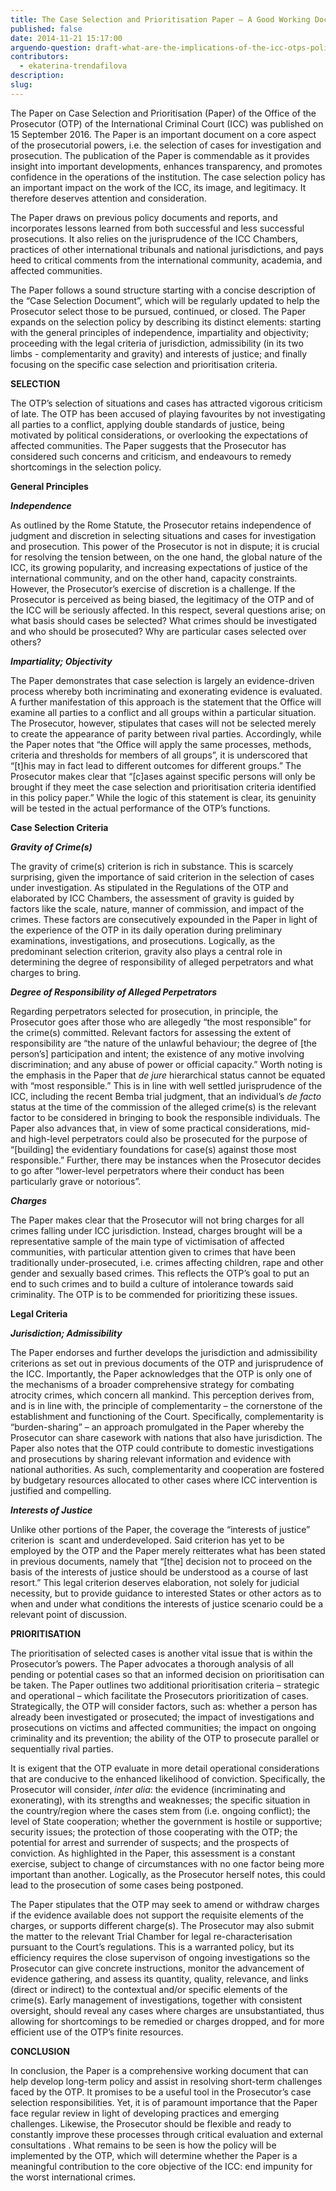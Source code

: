 ```yaml
---
title: The Case Selection and Prioritisation Paper – A Good Working Document of the Office of the Prosecutor
published: false
date: 2014-11-21 15:17:00
arguendo-question: draft-what-are-the-implications-of-the-icc-otps-policy-paper-on-case-selection-and-prioritisation-2016
contributors:
  - ekaterina-trendafilova
description:
slug:
---
```



The Paper on Case Selection and Prioritisation (Paper) of the Office of the Prosecutor (OTP) of the International Criminal Court (ICC) was published on 15 September 2016. The Paper is an important document on a core aspect of the prosecutorial powers, i.e. the selection of cases for investigation and prosecution. The publication of the Paper is commendable as it provides insight into important developments, enhances transparency, and promotes confidence in the operations of the institution. The case selection policy has an important impact on the work of the ICC, its image, and legitimacy. It therefore deserves attention and consideration.

The Paper draws on previous policy documents and reports, and incorporates lessons learned from both successful and less successful prosecutions. It also relies on the jurisprudence of the ICC Chambers, practices of other international tribunals and national jurisdictions, and pays heed to critical comments from the international community, academia, and affected communities.

The Paper follows a sound structure starting with a concise description of the “Case Selection Document”, which will be regularly updated to help the Prosecutor select those to be pursued, continued, or closed. The Paper expands on the selection policy by describing its distinct elements: starting with the general principles of independence, impartiality and objectivity; proceeding with the legal criteria of jurisdiction, admissibility (in its two limbs - complementarity and gravity) and interests of justice; and finally focusing on the specific case selection and prioritisation criteria.

**SELECTION**

The OTP’s selection of situations and cases has attracted vigorous criticism of late. The OTP has been accused of playing favourites by not investigating all parties to a conflict, applying double standards of justice, being motivated by political considerations, or overlooking the expectations of affected communities. The Paper suggests that the Prosecutor has considered such concerns and criticism, and endeavours to remedy shortcomings in the selection policy. &nbsp;

**General Principles**

***Independence***

As outlined by the Rome Statute, the Prosecutor retains independence of judgment and discretion in selecting situations and cases for investigation and prosecution. This power of the Prosecutor is not in dispute; it is crucial for resolving the tension between, on the one hand, the global nature of the ICC, its growing popularity, and increasing expectations of justice of the international community, and on the other hand, capacity constraints. However, the Prosecutor’s exercise of discretion is a challenge. If the Prosecutor is perceived as being biased, the legitimacy of the OTP and of the ICC will be seriously affected. In this respect, several questions arise; on what basis should cases be selected? What crimes should be investigated and who should be prosecuted? Why are particular cases selected over others?

***Impartiality; Objectivity***

The Paper demonstrates that case selection is largely an evidence-driven process whereby both incriminating and exonerating evidence is evaluated. A further manifestation of this approach is the statement that the Office will examine all parties to a conflict and all groups within a particular situation. The Prosecutor, however, stipulates that cases will not be selected merely to create the appearance of parity between rival parties. Accordingly, while the Paper notes that “the Office will apply the same processes, methods, criteria and thresholds for members of all groups”, it is underscored that “[t]his may in fact lead to different outcomes for different groups.” The Prosecutor makes clear that “[c]ases against specific persons will only be brought if they meet the case selection and prioritisation criteria identified in this policy paper.” While the logic of this statement is clear, its genuinity will be tested in the actual performance of the OTP’s functions.

**Case Selection Criteria**

***Gravity of Crime(s)***

The gravity of crime(s) criterion is rich in substance. This is scarcely surprising, given the importance of said criterion in the selection of cases under investigation. As stipulated in the Regulations of the OTP and elaborated by ICC Chambers, the assessment of gravity is guided by factors like the scale, nature, manner of commission, and impact of the crimes. These factors are consecutively expounded in the Paper in light of the experience of the OTP in its daily operation during preliminary examinations, investigations, and prosecutions. Logically, as the predominant selection criterion, gravity also plays a central role in determining the degree of responsibility of alleged perpetrators and what charges to bring.

***Degree of Responsibility of Alleged Perpetrators***

Regarding perpetrators selected for prosecution, in principle, the Prosecutor goes after those who are allegedly “the most responsible” for the crime(s) committed. Relevant factors for assessing the extent of responsibility are “the nature of the unlawful behaviour; the degree of [the person’s] participation and intent; the existence of any motive involving discrimination; and any abuse of power or official capacity.” Worth noting is the emphasis in the Paper that *de* *jure* hierarchical status cannot be equated with “most responsible.” This is in line with well settled jurisprudence of the ICC, including the recent Bemba trial judgment, that an individual’s *de* *facto* status at the time of the commission of the alleged crime(s) is the relevant factor to be considered in bringing to book the responsible individuals. The Paper also advances that, in view of some practical considerations, mid- and high-level perpetrators could also be prosecuted for the purpose of “[building] the evidentiary foundations for case(s) against those most responsible.” Further, there may be instances when the Prosecutor decides to go after “lower-level perpetrators where their conduct has been particularly grave or notorious”.

***Charges***

The Paper makes clear that the Prosecutor will not bring charges for all crimes falling under ICC jurisdiction. Instead, charges brought will be a representative sample of the main type of victimisation of affected communities, with particular attention given to crimes that have been traditionally under-prosecuted, i.e. crimes affecting children, rape and other gender and sexually based crimes. This reflects the OTP’s goal to put an end to such crimes and to build a culture of intolerance towards said criminality. The OTP is to be commended for prioritizing these issues.

**Legal Criteria**

***Jurisdiction; Admissibility***

The Paper endorses and further develops the jurisdiction and admissibility criterions as set out in previous documents of the OTP and jurisprudence of the ICC. Importantly, the Paper acknowledges that the OTP is only one of the mechanisms of a broader comprehensive strategy for combating atrocity crimes, which concern all mankind. This perception derives from, and is in line with, the principle of complementarity – the cornerstone of the establishment and functioning of the Court. Specifically, complementarity is “burden-sharing” – an approach promulgated in the Paper whereby the Prosecutor can share casework with nations that also have jurisdiction. The Paper also notes that the OTP could contribute to domestic investigations and prosecutions by sharing relevant information and evidence with national authorities. As such, complementarity and cooperation are fostered by budgetary resources allocated to other cases where ICC intervention is justified and compelling.

***Interests of Justice&nbsp;***

Unlike other portions of the Paper, the coverage the “interests of justice” criterion is&nbsp; scant and underdeveloped. Said criterion has yet to be employed by the OTP and the Paper merely reitterates what has been stated in previous documents, namely that “[the] decision not to proceed on the basis of the interests of justice should be understood as a course of last resort.” This legal criterion deserves elaboration, not solely for judicial necessity, but to provide guidance to interested States or other actors as to when and under what conditions the interests of justice scenario could be a relevant point of discussion.

**PRIORITISATION**

The prioritisation of selected cases is another vital issue that is within the Prosecutor’s powers. The Paper advocates a thorough analysis of all pending or potential cases so that an informed decision on prioritisation can be taken. The Paper outlines two additional prioritisation criteria – strategic and operational – which facilitate the Prosecutors prioritization of cases. Strategically, the OTP will consider factors, such as: whether a person has already been investigated or prosecuted; the impact of investigations and prosecutions on victims and affected communities; the impact on ongoing criminality and its prevention; the ability of the OTP to prosecute parallel or sequentially rival parties.

It is exigent that the OTP evaluate in more detail operational considerations that are conducive to the enhanced likelihood of conviction. Specifically, the Prosecutor will consider, *inter* *alia*: the evidence (incriminating and exonerating), with its strengths and weaknesses; the specific situation in the country/region where the cases stem from (i.e. ongoing conflict); the level of State cooperation; whether the government is hostile or supportive; security issues; the protection of those cooperating with the OTP; the potential for arrest and surrender of suspects; and the prospects of conviction. As highlighted in the Paper, this assessment is a constant exercise, subject to change of circumstances with no one factor being more important than another. Logically, as the Prosecutor herself notes, this could lead to the prosecution of some cases being postponed.

The Paper stipulates that the OTP may seek to amend or withdraw charges if the evidence available does not support the requisite elements of the charges, or supports different charge(s). The Prosecutor may also submit the matter to the relevant Trial Chamber for legal re-characterisation pursuant to the Court’s regulations. This is a warranted policy, but its efficiency requires the close supervison of ongoing investigations so the Prosecutor can give concrete instructions, monitor the advancement of evidence gathering, and assess its quantity, quality, relevance, and links (direct or indirect) to the contextual and/or specific elements of the crime(s). Early management of investigations, together with consistent oversight, should reveal any cases where charges are unsubstantiated, thus allowing for shortcomings to be remedied or charges dropped, and for more efficient use of the OTP’s finite resources.

**CONCLUSION**

In conclusion, the Paper is a comprehensive working document that can help develop long-term policy and assist in resolving short-term challenges faced by the OTP. It promises to be a useful tool in the Prosecutor’s case selection responsibilities. Yet, it is of paramount importance that the Paper face regular review in light of developing practices and emerging challenges. Likewise, the Prosecutor should be flexible and ready to constantly improve these processes through critical evaluation and external consultations . What remains to be seen is how the policy will be implemented by the OTP, which will determine whether the Paper is a meaningful contribution to the core objective of the ICC: end impunity for the worst international crimes.